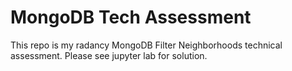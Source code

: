 # MongoDB Tech Assessment

This repo is my radancy MongoDB Filter Neighborhoods technical assessment. Please see jupyter lab for solution.